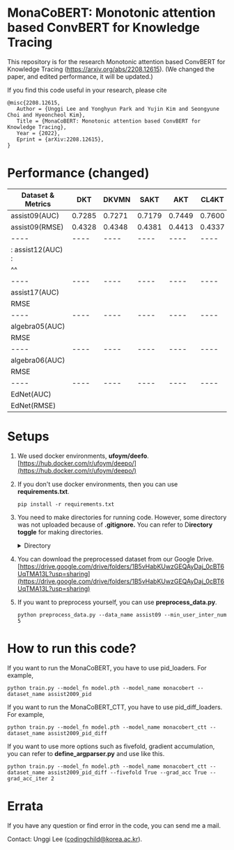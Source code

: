 # MonaCoBERT: Monotonic attention based ConvBERT for Knowledge Tracing

This repository is for the research Monotonic attention based ConvBERT for Knowledge Tracing (https://arxiv.org/abs/2208.12615).
(We changed the paper, and edited performance, it will be updated.)

If you find this code useful in your research, please cite
```
@misc{2208.12615,
   Author = {Unggi Lee and Yonghyun Park and Yujin Kim and Seongyune Choi and Hyeoncheol Kim},
   Title = {MonaCoBERT: Monotonic attention based ConvBERT for Knowledge Tracing},
   Year = {2022},
   Eprint = {arXiv:2208.12615},
}
```

# Performance (changed)

Dataset & Metrics | DKT | DKVMN | SAKT | AKT | CL4KT | MCB-NC | MCB -C
 ---- | ---- | ---- | ---- | ---- | ---- | ---- | ----
assist09(AUC) | 0.7285 | 0.7271 | 0.7179 | 0.7449 | 0.7600 | 0.8002 | 0.8059
assist09(RMSE) | 0.4328 | 0.4348 | 0.4381 | 0.4413 | 0.4337 | 0.4029 | 0.4063
---- | ---- | ---- | ---- | ---- | ---- | ---- | ----
: assist12(AUC) :||
^^  ||
---- | ---- | ---- | ---- | ---- | ---- | ---- | ----
assist17(AUC) |
RMSE |
---- | ---- | ---- | ---- | ---- | ---- | ---- | ----
algebra05(AUC) |
RMSE |
---- | ---- | ---- | ---- | ---- | ---- | ---- | ----
algebra06(AUC) |
RMSE |
---- | ---- | ---- | ---- | ---- | ---- | ---- | ----
EdNet(AUC) |
EdNet(RMSE) |

# Setups

1. We used docker environments, **ufoym/deefo**.  
   [https://hub.docker.com/r/ufoym/deepo/](https://hub.docker.com/r/ufoym/deepo/)
2. If you don't use docker environments, then you can use **requirements.txt**.

   ```
   pip install -r requirements.txt
   ```
3. You need to make directories for running code. However, some directory was not uploaded because of **.gitignore.** You can refer to D**irectory toggle** for making directories.

   <details><summary>Directory</summary>

   ```
   ├── README.md
   ├── checkpoints
   │   └── checkpoint.pt
   ├── datasets
   │   ├── algebra05
   │   │   └── preprocessed_df.csv
   │   ├── assistments09
   │   │   └── preprocessed_df.csv
   │   ├── assistments12
   │   │   └── preprocessed_df.csv
   │   ├── assistments17
   │   │   └── preprocessed_df.csv
   │   ├── bridge_algebra06
   │   │   └── preprocessed_df.csv
   │   └── ednet
   │       └── preprocessed_df.csv
   ├── model_records
   ├── requirements.txt
   ├── score_records
   │   └── auc_record.csv
   └── src
       ├── __pycache__
       │   ├── define_argparser.cpython-38.pyc
       │   └── utils.cpython-38.pyc
       ├── dataloaders
       │   ├── algebra2005_loader.py
       │   ├── algebra2005_pid_diff_loader.py
       │   ├── algebra2005_pid_loader.py
       │   ├── algebra2006_loader.py
       │   ├── algebra2006_pid_diff_loader.py
       │   ├── algebra2006_pid_loader.py
       │   ├── assist2009_loader.py
       │   ├── assist2009_pid_diff_loader.py
       │   ├── assist2009_pid_loader.py
       │   ├── assist2012_loader.py
       │   ├── assist2012_pid_diff_loader.py
       │   ├── assist2012_pid_loader.py
       │   ├── assist2017_loader.py
       │   ├── assist2017_pid_diff_loader.py
       │   ├── assist2017_pid_loader.py
       │   ├── ednet_loader.py
       │   ├── ednet_pid_diff_loader.py
       │   └── ednet_pid_loader.py
       ├── define_argparser.py
       ├── preprocess_data.py
       ├── get_modules
       │   ├── get_loaders.py
       │   ├── get_models.py
       │   └── get_trainers.py
       ├── models
       │   ├── monacobert.py
       │   └── monacobert_ctt.py
       ├── train.py
       ├── trainers
       │   ├── monacobert_ctt_trainer.py
       │   └── monacobert_trainer.py
       └── utils.py
   ```

   </details>
4. You can download the preprocessed dataset from our Google Drive.
   [https://drive.google.com/drive/folders/1B5vHabKUwzGEQAyDaj_0cBT6UqTMA13L?usp=sharing](https://drive.google.com/drive/folders/1B5vHabKUwzGEQAyDaj_0cBT6UqTMA13L?usp=sharing)
5. If you want to preprocess yourself, you can use **preprocess_data.py**.

   ```
   python preprocess_data.py --data_name assist09 --min_user_inter_num 5
   ```

# How to run this code?

If you want to run the MonaCoBERT, you have to use pid_loaders. For example,

```
python train.py --model_fn model.pth --model_name monacobert --dataset_name assist2009_pid
```

If you want to run the MonaCoBERT_CTT, you have to use pid_diff_loaders. For example,

```
python train.py --model_fn model.pth --model_name monacobert_ctt --dataset_name assist2009_pid_diff
```

If you want to use more options such as fivefold, gradient accumulation, you can refer to **define_argparser.py** and use like this.

```
python train.py --model_fn model.pth --model_name monacobert_ctt --dataset_name assist2009_pid_diff --fivefold True --grad_acc True --grad_acc_iter 2 
```


# Errata

If you have any question or find error in the code, you can send me a mail.

Contact: Unggi Lee ([codingchild@korea.ac.kr](mailto:codingchild@korea.ac.kr)).
